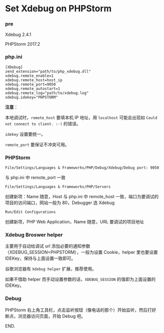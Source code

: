 # Set Xdebug on PHPStorm

### pre

Xdebug 2.4.1

PHPStorm 2017.2

### php.ini

```
[XDebug]
zend_extension="path/to/php_xdebug.dll"
xdebug.remote_enable=1
xdebug.remote_host=host_ip
xdebug.remote_port=9050
xdebug.remote_autostart=1
xdebug.remote_log="path/to/xdebug.log"
xdebug.idekey="PHPSTORM"
```

**注意**：

本地调试时，`remote_host` 要填本机 IP 地址，用 `localhost` 可能会出现如 `Could not connect to client. :-(` 的错误。

`idekey` 设置要统一。

`remote_port` 要保证不冲突可用。

### PHPStorm

```
File/Settings/Languages & Frameworks/PHP/Debug/Xdebug/Debug port: 9050
```

与 php.ini 中 remote_port 一致

```
File/Settings/Languages & Frameworks/PHP/Servers
```

创建新项：Name 随意，Host 与 php.ini 中 remote_host 一致，端口为要调试的项目的访问端口，网站一般为 80，Debugger 选 Xdebug

```
Run/Edit Configurations	
```

创建新项，PHP Web Application，Name 随意，URL 要调试的项目地址

### Xdebug Broswer helper

主要用于自动给调试 url 添加必要的通知参数（XDEBUG_SESSION=PHPSTORM），一般为设置 Cookie，helper 里也要设置 IDEKey，保持与上面设置一致即可。

谷歌浏览器有 `Xdebug helper` 扩展，推荐使用。

如果不借助 helper 而手动设置参数的话，`XDEBUG_SESSION` 的值即为上面设置的 IDEKey。

### Debug

PHPStorm 右上角工具栏，点击监听按钮（像电话的那个）开始监听，然后打好断点，浏览器访问页面，开始 Debug 吧。

END.